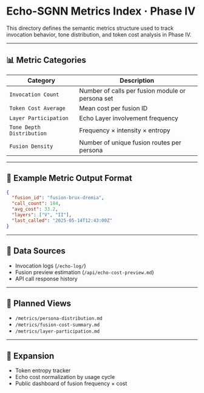 # Echo-SGNN Metrics Index · Phase IV

This directory defines the semantic metrics structure used to track invocation behavior, tone distribution, and token cost analysis in Phase IV.

---

## 📊 Metric Categories

| Category | Description |
|----------|-------------|
| `Invocation Count` | Number of calls per fusion module or persona set |
| `Token Cost Average` | Mean cost per fusion ID |
| `Layer Participation` | Echo Layer involvement frequency |
| `Tone Depth Distribution` | Frequency × intensity × entropy |
| `Fusion Density` | Number of unique fusion routes per persona |

---

## 🧠 Example Metric Output Format

```json
{
  "fusion_id": "fusion-brux-dremia",
  "call_count": 184,
  "avg_cost": 33.2,
  "layers": ["V", "II"],
  "last_called": "2025-05-14T12:43:00Z"
}
```

---

## 🔁 Data Sources

- Invocation logs (`/echo-log/`)
- Fusion preview estimation (`/api/echo-cost-preview.md`)
- API call response history

---

## 📘 Planned Views

- `/metrics/persona-distribution.md`
- `/metrics/fusion-cost-summary.md`
- `/metrics/layer-participation.md`

---

## 🧠 Expansion

- Token entropy tracker
- Echo cost normalization by usage cycle
- Public dashboard of fusion frequency × cost

